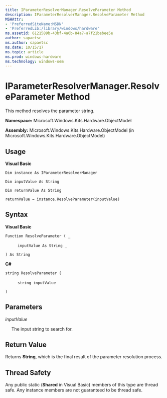 ```yaml
---
title: IParameterResolverManager.ResolveParameter Method
description: IParameterResolverManager.ResolveParameter Method
MSHAttr:
- 'PreferredSiteName:MSDN'
- 'PreferredLib:/library/windows/hardware'
ms.assetid: 6121589b-43bf-4a6b-84a7-a7f21bebee5e
author: sapaetsc
ms.author: sapaetsc
ms.date: 10/15/17
ms.topic: article
ms.prod: windows-hardware
ms.technology: windows-oem
---
```


# IParameterResolverManager.ResolveParameter Method


This method resolves the parameter string.

**Namespace:** Microsoft.Windows.Kits.Hardware.ObjectModel

**Assembly:** Microsoft.Windows.Kits.Hardware.ObjectModel (in Microsoft.Windows.Kits.Hardware.ObjectModel)

## <span id="Usage"></span><span id="usage"></span><span id="USAGE"></span>Usage


**Visual Basic**

`Dim instance As IParameterResolverManager`

`Dim inputValue As String`

`Dim returnValue As String`

`returnValue = instance.ResolveParameter(inputValue)`

## <span id="Syntax"></span><span id="syntax"></span><span id="SYNTAX"></span>Syntax


**Visual Basic**

`Function ResolveParameter ( _`

          `inputValue As String _`

`) As String`

**C#**

`string ResolveParameter (`

          `string inputValue`

`)`

## <span id="Parameters"></span><span id="parameters"></span><span id="PARAMETERS"></span>Parameters


*inputValue*

     The input string to search for.

## <span id="Return_Value"></span><span id="return_value"></span><span id="RETURN_VALUE"></span>Return Value


Returns **String**, which is the final result of the parameter resolution process.

## <span id="Thread_Safety"></span><span id="thread_safety"></span><span id="THREAD_SAFETY"></span>Thread Safety


Any public static (**Shared** in Visual Basic) members of this type are thread safe. Any instance members are not guaranteed to be thread safe.

 

 






